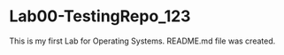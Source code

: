   # Lab00-TestingRepo_123

  This is my first Lab for Operating Systems. 
  README.md file was created. 
